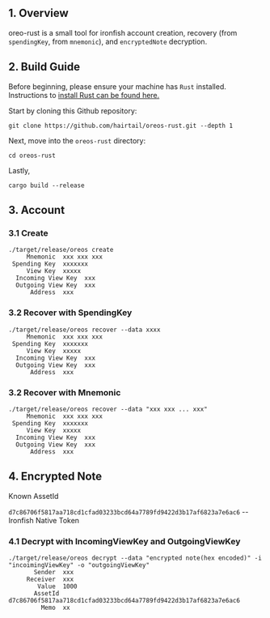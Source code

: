 ## 1. Overview

oreo-rust is a small tool for ironfish account creation, recovery (from `spendingKey`, from `mnemonic`), and `encryptedNote` decryption.

## 2. Build Guide

Before beginning, please ensure your machine has `Rust` installed. Instructions to [install Rust can be found here.](https://www.rust-lang.org/tools/install)


Start by cloning this Github repository:
```
git clone https://github.com/hairtail/oreos-rust.git --depth 1
```

Next, move into the `oreos-rust` directory:
```
cd oreos-rust
```

Lastly, 

```
cargo build --release
```

## 3. Account


### 3.1 Create

```
./target/release/oreos create
     Mnemonic  xxx xxx xxx
 Spending Key  xxxxxxx
     View Key  xxxxx
  Incoming View Key  xxx
  Outgoing View Key  xxx
      Address  xxx
```

### 3.2 Recover with SpendingKey

```
./target/release/oreos recover --data xxxx
     Mnemonic  xxx xxx xxx
 Spending Key  xxxxxxx
     View Key  xxxxx
  Incoming View Key  xxx
  Outgoing View Key  xxx
      Address  xxx
```

### 3.2 Recover with Mnemonic

```
./target/release/oreos recover --data "xxx xxx ... xxx"
     Mnemonic  xxx xxx xxx
 Spending Key  xxxxxxx
     View Key  xxxxx
  Incoming View Key  xxx
  Outgoing View Key  xxx
      Address  xxx
```

## 4. Encrypted Note

Known AssetId

`d7c86706f5817aa718cd1cfad03233bcd64a7789fd9422d3b17af6823a7e6ac6` --  Ironfish Native Token

### 4.1 Decrypt with IncomingViewKey and OutgoingViewKey

```
./target/release/oreos decrypt --data "encrypted note(hex encoded)" -i "incoimingViewKey" -o "outgoingViewKey"
       Sender  xxx
     Receiver  xxx
        Value  1000
       AssetId  d7c86706f5817aa718cd1cfad03233bcd64a7789fd9422d3b17af6823a7e6ac6
         Memo  xx
```
